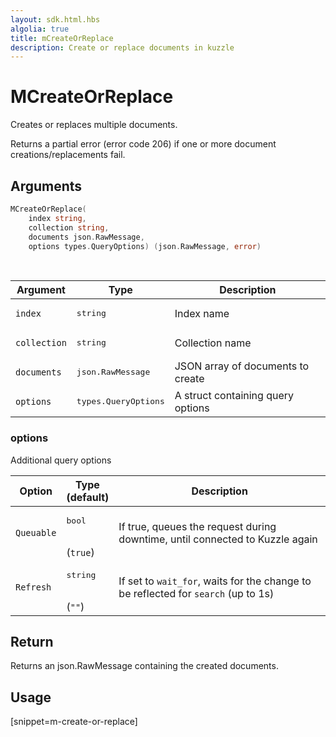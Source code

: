 ```yaml
---
layout: sdk.html.hbs
algolia: true
title: mCreateOrReplace
description: Create or replace documents in kuzzle
---
```


# MCreateOrReplace

Creates or replaces multiple documents.

Returns a partial error (error code 206) if one or more document creations/replacements fail.

## Arguments

```go
MCreateOrReplace(
    index string,
    collection string,
    documents json.RawMessage,
    options types.QueryOptions) (json.RawMessage, error)
```

<br/>

| Argument | Type | Description |
| --- | --- | --- |
| `index` | <pre>string</pre> | Index name |
| `collection` | <pre>string</pre> | Collection name |
| `documents` | <pre>json.RawMessage</pre> | JSON array of documents to create |
| `options` | <pre>types.QueryOptions</pre> | A struct containing query options |

### options

Additional query options

| Option | Type<br/>(default) | Description |
| --- | --- | --- |
| `Queuable` | <pre>bool</pre> <br/>(`true`) | If true, queues the request during downtime, until connected to Kuzzle again |
| `Refresh` | <pre>string</pre><br/>(`""`) | If set to `wait_for`, waits for the change to be reflected for `search` (up to 1s) |

## Return

Returns an json.RawMessage containing the created documents.

## Usage

[snippet=m-create-or-replace]
